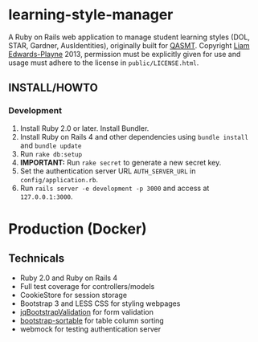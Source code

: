 learning-style-manager
======================

A Ruby on Rails web application to manage student learning styles (DOL, STAR, Gardner, AusIdentities), originally built for [QASMT](http://qasmt.eq.edu.au). Copyright [Liam Edwards-Playne](http://liamz.co) 2013, permission must be explicitly given for use and usage must adhere to the license in `public/LICENSE.html`.

## INSTALL/HOWTO
### Development
 1. Install Ruby 2.0 or later. Install Bundler.
 2. Install Ruby on Rails 4 and other dependencies using `bundle install` and `bundle update`
 3. Run `rake db:setup`
 4. **IMPORTANT:** Run `rake secret` to generate a new secret key.
 5. Set the authentication server URL `AUTH_SERVER_URL` in `config/application.rb`.
 6. Run `rails server -e development -p 3000` and access at `127.0.0.1:3000`.
 
# Production (Docker)


## Technicals
 - Ruby 2.0 and Ruby on Rails 4
 - Full test coverage for controllers/models
 - CookieStore for session storage
 - Bootstrap 3 and LESS CSS for styling webpages
 - [jqBootstrapValidation](http://reactiveraven.github.io/jqBootstrapValidation/) for form validation
 - [bootstrap-sortable](https://github.com/drvic10k/bootstrap-sortable) for table column sorting
 - webmock for testing authentication server
